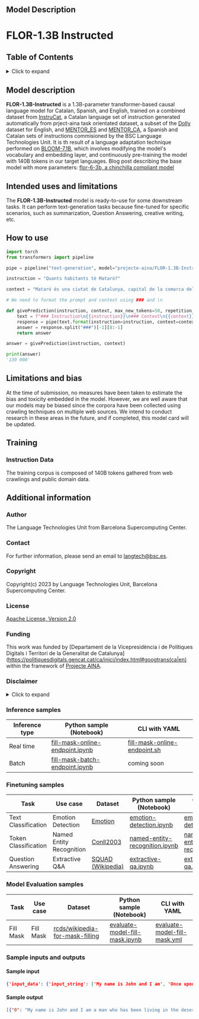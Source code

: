 ## Model Description


# FLOR-1.3B Instructed

## Table of Contents
<details>
<summary>Click to expand</summary>

- [Model description](#model-description)
- [Intended uses and limitations](#intended-uses-and-limitations)
- [How to use](#how-to-use)
- [Limitations and bias](#limitations-and-bias)
- [Training](#training)
- [Evaluation](#evaluation)
- [Additional information](#additional-information)

</details>

## Model description

**FLOR-1.3B-Instructed** is a 1.3B-parameter transformer-based causal language model for Catalan, Spanish, and English, trained on a combined dataset from [InstruCat](https://huggingface.co/datasets/BSC-LT/InstruCat), a Catalan language set of instruction generated automatically from prject-aina task orientated dataset, a subset of the [Dolly](https://huggingface.co/datasets/databricks/databricks-dolly-15k) dataset for English, and [MENTOR_ES](https://huggingface.co/datasets/projecte-aina/MENTOR_ES) and [MENTOR_CA](https://huggingface.co/datasets/projecte-aina/MENTOR_CA), a Spanish and Catalan sets of instructions commisioned by the BSC Language Technologies Unit. 
It is th result of a language adaptation technique performed on [BLOOM-7.1B](https://huggingface.co/bigscience/bloom-7b1), 
which involves modifying the model's vocabulary and embedding layer, and continuously pre-training the model with 140B tokens in our target languages.
Blog post describing the base model with more parameters: [flor-6-3b, a chinchilla compliant model](https://medium.com/@mpamies247/flor-6-3b-a-chinchilla-compliant-model-for-catalan-spanish-and-english-7cdb389a9aac)

## Intended uses and limitations

The **FLOR-1.3B-Instructed** model is ready-to-use for some downstream tasks. 
It can perform text-generation tasks because fine-tuned for specific scenarios, such as summarization, Question Answering, creative writing, etc.

## How to use
```python
import torch
from transformers import pipeline

pipe = pipeline("text-generation", model="projecte-aina/FLOR-1.3B-Instructed")

instruction = "Quants habitants té Mataró?"

context = "Mataró és una ciutat de Catalunya, capital de la comarca del Maresme. Situada al litoral mediterrani, a uns 30 km al nord-est de Barcelona, ha estat tradicionalment un centre administratiu de rellevància territorial i un pol de dinamisme econòmic. Compta amb prop de 130.000 habitants, essent actualment la vuitena població del Principat i la tretzena dels Països Catalans. "

# We need to format the prompt and context using ### and \n

def givePrediction(instruction, context, max_new_tokens=50, repetition_penalty=1.2, top_k=50, top_p=0.95, do_sample=True, temperature=0.5)
    text = f"### Instruction\n{{instruction}}\n### Context\n{{context}}\n### Answer\n"
    response = pipe(text.format(instruction=instruction, context=context),temperature=temperature,repetition_penalty=repetition_penalty, max_new_tokens=max_new_tokens,top_k=top_k, top_p=top_p, do_sample=do_sample)[0]["generated_text"]
    answer = response.split("###")[-1][8:-1]
    return answer

answer = givePrediction(instruction, context)

print(answer)
'130 000'

```

## Limitations and bias
At the time of submission, no measures have been taken to estimate the bias and toxicity embedded in the model. 
However, we are well aware that our models may be biased since the corpora have been collected using crawling techniques 
on multiple web sources. We intend to conduct research in these areas in the future, and if completed, this model card will be updated. 


## Training


### Instruction Data

The training corpus is composed of 140B tokens gathered from web crawlings and public domain data.

## Additional information

### Author
The Language Technologies Unit from Barcelona Supercomputing Center.

### Contact
For further information, please send an email to <langtech@bsc.es>.

### Copyright
Copyright(c) 2023 by Language Technologies Unit, Barcelona Supercomputing Center.

### License
[Apache License, Version 2.0](https://www.apache.org/licenses/LICENSE-2.0)

### Funding
This work was funded by [Departament de la Vicepresidència i de Polítiques Digitals i Territori de la Generalitat de Catalunya](https://politiquesdigitals.gencat.cat/ca/inici/index.html#googtrans(ca|en) within the framework of [Projecte AINA](https://politiquesdigitals.gencat.cat/ca/economia/catalonia-ai/aina).

### Disclaimer

<details>
<summary>Click to expand</summary>

The model published in this repository is intended for a generalist purpose and is available to third parties under a permissive Apache License, Version 2.0. 

Be aware that the model may have biases and/or any other undesirable distortions.

When third parties deploy or provide systems and/or services to other parties using this model (or any system based on it) 
or become users of the model, they should note that it is their responsibility to mitigate the risks arising from its use and, 
in any event, to comply with applicable regulations, including regulations regarding the use of Artificial Intelligence.

In no event shall the owner and creator of the model (Barcelona Supercomputing Center) 
be liable for any results arising from the use made by third parties.

</details>

### Inference samples

Inference type|Python sample (Notebook)|CLI with YAML
|--|--|--|
Real time|[fill-mask-online-endpoint.ipynb](https://aka.ms/azureml-infer-online-sdk-fill-mask)|[fill-mask-online-endpoint.sh](https://aka.ms/azureml-infer-online-cli-fill-mask)
Batch |[fill-mask-batch-endpoint.ipynb](https://aka.ms/azureml-infer-batch-sdk-fill-mask)|coming soon

### Finetuning samples

Task|Use case|Dataset|Python sample (Notebook)|CLI with YAML
|--|--|--|--|--|
Text Classification|Emotion Detection|[Emotion](https://huggingface.co/datasets/dair-ai/emotion)|[emotion-detection.ipynb](https://aka.ms/azureml-ft-sdk-emotion-detection)|[emotion-detection.sh](https://aka.ms/azureml-ft-cli-emotion-detection)
Token Classification|Named Entity Recognition|[Conll2003](https://huggingface.co/datasets/conll2003)|[named-entity-recognition.ipynb](https://aka.ms/azureml-ft-sdk-token-classification)|[named-entity-recognition.sh](https://aka.ms/azureml-ft-cli-token-classification)
Question Answering|Extractive Q&A|[SQUAD (Wikipedia)](https://huggingface.co/datasets/squad)|[extractive-qa.ipynb](https://aka.ms/azureml-ft-sdk-extractive-qa)|[extractive-qa.sh](https://aka.ms/azureml-ft-cli-extractive-qa)

### Model Evaluation samples

Task | Use case | Dataset | Python sample (Notebook) | CLI with YAML
|--|--|--|--|--|
Fill Mask|Fill Mask|[rcds/wikipedia-for-mask-filling](https://huggingface.co/datasets/rcds/wikipedia-for-mask-filling)|[evaluate-model-fill-mask.ipynb](https://aka.ms/azureml-eval-sdk-fill-mask/)|[evaluate-model-fill-mask.yml](https://aka.ms/azureml-eval-cli-fill-mask/)

### Sample inputs and outputs

#### Sample input
```json
{'input_data': {'input_string': ['My name is John and I am', 'Once upon a time,'], 'parameters': {'max_new_tokens': 25, 'do_sample': True, 'temperature': 0.5, 'top_p': 0.5}}}
```

#### Sample output
```json
[{"0": "My name is John and I am a man who has been living in the desert for a long time. I am a man who has been living in the desert"}, {"0": "Once upon a time, the world was inhabited by a race of elves called the Elves of the Forest. They lived in harmony"}]
```
